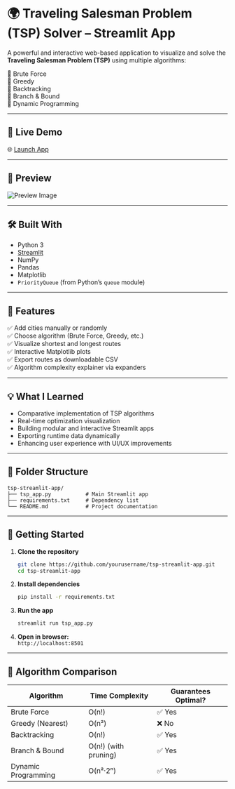 # 🌍 Traveling Salesman Problem (TSP) Solver – Streamlit App

A powerful and interactive web-based application to visualize and solve the **Traveling Salesman Problem (TSP)** using multiple algorithms:

🔹 Brute Force  
🔹 Greedy  
🔹 Backtracking  
🔹 Branch & Bound  
🔹 Dynamic Programming

---

## 🔗 Live Demo  
🌐 [Launch App](https://travelling-salesman-simulator-uhrwejo2pbhmu3cvedjotj.streamlit.app/)

---

## 📸 Preview  
![Preview Image](https://github.com/user-attachments/assets/704e3253-e66f-4620-8259-1b985d5e23fa)

---

## 🛠️ Built With

- Python 3  
- [Streamlit](https://streamlit.io/)  
- NumPy  
- Pandas  
- Matplotlib  
- `PriorityQueue` (from Python’s `queue` module)

---

## 📂 Features

✅ Add cities manually or randomly  
✅ Choose algorithm (Brute Force, Greedy, etc.)  
✅ Visualize shortest and longest routes  
✅ Interactive Matplotlib plots  
✅ Export routes as downloadable CSV  
✅ Algorithm complexity explainer via expanders  

---

## 💡 What I Learned

- Comparative implementation of TSP algorithms  
- Real-time optimization visualization  
- Building modular and interactive Streamlit apps  
- Exporting runtime data dynamically  
- Enhancing user experience with UI/UX improvements  

---

## 📁 Folder Structure

```
tsp-streamlit-app/
├── tsp_app.py           # Main Streamlit app
├── requirements.txt     # Dependency list
└── README.md            # Project documentation
```

---

## 🚀 Getting Started

1. **Clone the repository**  
   ```bash
   git clone https://github.com/yourusername/tsp-streamlit-app.git
   cd tsp-streamlit-app
   ```

2. **Install dependencies**  
   ```bash
   pip install -r requirements.txt
   ```

3. **Run the app**  
   ```bash
   streamlit run tsp_app.py
   ```

4. **Open in browser:**  
   `http://localhost:8501`

---

## 🧠 Algorithm Comparison

| Algorithm           | Time Complexity      | Guarantees Optimal? |
|---------------------|----------------------|----------------------|
| Brute Force         | O(n!)                | ✅ Yes               |
| Greedy (Nearest)    | O(n²)                | ❌ No                |
| Backtracking        | O(n!)                | ✅ Yes               |
| Branch & Bound      | O(n!) (with pruning) | ✅ Yes               |
| Dynamic Programming | O(n²·2ⁿ)             | ✅ Yes               |
